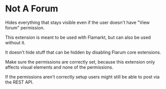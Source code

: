 # Not A Forum

Hides everything that stays visible even if the user doesn't have "View forum" permission.

This extension is meant to be used with Flamarkt, but can also be used without it.

It doesn't hide stuff that can be hidden by disabling Flarum core extensions.

Make sure the permissions are correctly set, because this extension only affects visual elements and none of the permissions.

If the permissions aren't correctly setup users might still be able to post via the REST API.
